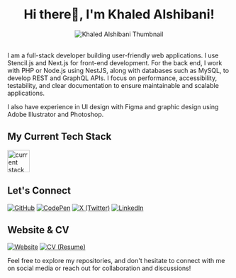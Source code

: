 <div align="center">
  <h1>Hi there👋, I'm Khaled Alshibani!</h1>
  <img src="https://iili.io/J1Xl46X.png" alt="Khaled Alshibani Thumbnail" />
</div>

<br>

I am a full-stack developer building user-friendly web applications. I use Stencil.js and Next.js for front-end development. For the back end, I work with PHP or Node.js using NestJS, along with databases such as MySQL, to develop REST and GraphQL APIs. I focus on performance, accessibility, testability, and clear documentation to ensure maintainable and scalable applications.

I also have experience in UI design with Figma and graphic design using Adobe Illustrator and Photoshop.

## My Current Tech Stack

<img src="https://iili.io/J1Xk2jt.png" alt="current stack" height="50" />

## Let's Connect

[![GitHub](https://img.shields.io/badge/GitHub-Follow-9cf?style=for-the-badge&logo=github)](https://github.com/khaledsAlshibani)
[![CodePen](https://img.shields.io/badge/CodePen-Follow-9cf?style=for-the-badge&logo=codepen)](https://codepen.io/khaledsAlshibani)
[![X (Twitter)](https://img.shields.io/badge/Twitter-Follow-9cf?style=for-the-badge&logo=x)](https://twitter.com/khaleds_saif)
[![LinkedIn](https://img.shields.io/badge/LinkedIn-Connect-9cf?style=for-the-badge&logo=linkedin)](https://linkedin.com/in/khaledsAlshibani)

## Website & CV

[![Website](https://img.shields.io/badge/Website-Visit-9cf?style=for-the-badge&logo=appveyor)](https://khaled.technway.biz/)
[![CV (Resume)](https://img.shields.io/badge/CV-View-9cf?style=for-the-badge&logo=appveyor)](https://khaled.technway.biz/assets/Khaled-Alshibani-Resume.pdf)

Feel free to explore my repositories, and don't hesitate to connect with me on social media or reach out for collaboration and discussions!
